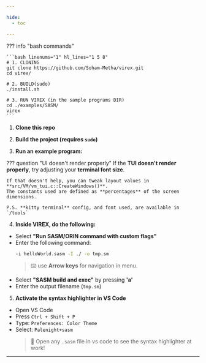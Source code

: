 ```yaml
---

hide:
  - toc

---
```


??? info "bash commands"

    ```bash linenums="1" hl_lines="1 5 8"
    # 1. CLONING
    git clone https://github.com/Soham-Metha/virex.git
    cd virex/

    # 2. BUILD(sudo)
    ./install.sh

    # 3. RUN VIREX (in the sample programs DIR)
    cd ./examples/SASM/
    virex
    ```

1. **Clone this repo**

2. **Build the project (requires `sudo`)**

3. **Run an example program:**

??? question "UI doesn't render properly"
    If the **TUI doesn't render properly**, try adjusting your **terminal font size**.

    If that doesn't help, you can tweak layout values in **src/VM/vm_tui.c::CreateWindows()**.
    The constants used are defined as **percentages** of the screen dimensions.

    P.S. **kitty terminal** config, and font used, are available in `/tools`

4. **Inside VIREX, do the following:**

- Select **"Run SASM/ORIN command with custom flags"**
- Enter the following command:
  ```bash
  -i helloWorld.sasm -I ./ -o tmp.sm
  ```
  > ⌨️ use **Arrow keys** for navigation in menu.
- Select **"SASM build and exec"** by pressing **'a'**
- Enter the output filename (`tmp.sm`)

5. **Activate the syntax highlighter in VS Code**

- Open VS Code
- Press `Ctrl + Shift + P`
- Type: `Preferences: Color Theme`
- Select: `Palenight+sasm`
  > 🎨 Open any `.sasm` file in vs code to see the syntax highlighter at work!

---
